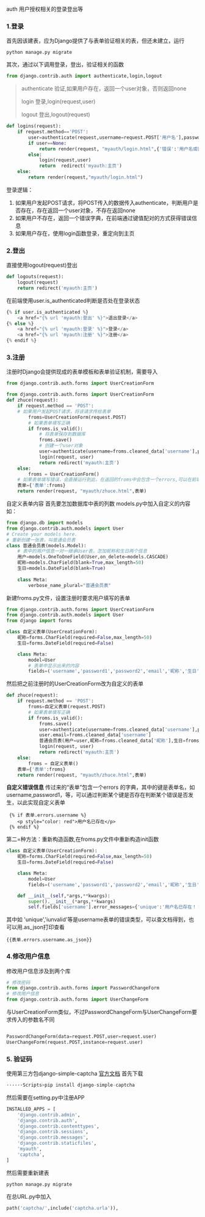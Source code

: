 auth 用户授权相关的登录登出等

### 1.登录

首先因该建表，应为Django提供了与表单验证相关的表，但还未建立，运行
```
python manage.py migrate
```
其次，通过以下调用登录，登出，验证相关的函数
```python
from django.contrib.auth import authenticate,login,logout
```

>authenticate  验证,如果用户存在，返回一个user对象，否则返回none
>
>login 登录,login(request,user)
>
>logout 登出,logout(request)

```python
def logins(request):
    if request.method=='POST':
        user=authenticate(request,username=request.POST['用户名'],password=request.POST['密码'])
        if user==None:
            return render(request, "myauth/login.html",{'错误':'用户名或密码错误'})
        else:
            login(request,user)
            return  redirect('myauth:主页')
    else:
        return render(request,"myauth/login.html")
```
登录逻辑：  
1. 如果用户发起POST请求，将POST传入的数据传入authenticate，判断用户是否存在，存在返回一个user对象，不存在返回none
2. 如果用户不存在，返回一个错误字典，在前端通过键值配对的方式获得错误信息
3. 如果用户存在，使用login函数登录，重定向到主页

### 2.登出
直接使用logout(request)登出
```python
def logouts(request):
    logout(request)
    return redirect('myauth:主页')
```
在前端使用user.is_authenticated判断是否处在登录状态

```python
{% if user.is_authenticated %}
    <a href="{% url 'myauth:登出' %}">退出登录</a>
{% else %}
    <a href="{% url 'myauth:登录' %}">登录</a>
    <a href="{% url 'myauth:注册' %}">注册</a>
{% endif %}
```

### 3.注册
注册时Django会提供现成的表单模板和表单验证机制，需要导入

```python
from django.contrib.auth.forms import UserCreationForm
```

```python
from django.contrib.auth.forms import UserCreationForm
def zhuce(request):
    if request.method == 'POST':
    # 如果用户发起POST请求，将该请求传给表单
        froms=UserCreationForm(request.POST)
        # 如果表单填写正确
        if froms.is_valid():
            # 将表单保存到数据库
            froms.save()
            # 创建一个user对象
            user=authenticate(username=froms.cleaned_data['username'],password=froms.cleaned_data['password1'])
            login(request, user)
            return redirect('myauth:主页')
    else:
        froms = UserCreationForm()
    # 如果表单填写错误，会直接运行到此，在返回的froms中会包含一个errors,可以在前端捕获
    表单={'表单':froms}
    return render(request, "myauth/zhuce.html",表单)
```
自定义表单内容
首先要怎加数据库中表的列数
models.py中加入自定义的内容如：

```python
from django.db import models
from django.contrib.auth.models import User
# Create your models here.
# 重新创建一张表，叫普通会员表
class 普通会员表(models.Model):
    # 表中的用户信息一对一继承User表，怎加昵称和生日两个信息
    用户=models.OneToOneField(User,on_delete=models.CASCADE)
    昵称=models.CharField(blank=True,max_length=50)
    生日=models.DateField(blank=True)
    
    class Meta:
        verbose_name_plural="普通会员表"
```
新建froms.py文件，设置注册时要求用户填写的表单
```python
from django.contrib.auth.forms import UserCreationForm
from django.contrib.auth.models import User
from django import forms

class 自定义表单(UserCreationForm):
    昵称=forms.CharField(required=False,max_length=50)
    生日=forms.DateField(required=False)

    class Meta:
        model=User
        # 表单中显示出来的内容
        fields=('username','password1','password2','email','昵称','生日')
```
然后把之前注册时的UserCreationForm改为自定义的表单
```python
def zhuce(request):
    if request.method == 'POST':
        froms=自定义表单(request.POST)
        # 如果表单填写正确
        if froms.is_valid():
            froms.save()
            user=authenticate(username=froms.cleaned_data['username'],password=froms.cleaned_data['password1'])
            user.email=froms.cleaned_data['username']
            普通会员表(用户=user,昵称=froms.cleaned_data['昵称'],生日=froms.cleaned_data['生日']).save()
            login(request, user)
            return redirect('myauth:主页')
    else:
        froms = 自定义表单()
    表单={'表单':froms}
    return render(request, "myauth/zhuce.html",表单)
```
**自定义错误信息**
传过来的“表单”包含一个errors 的字典，其中的键是表单名，如username,password1，等，可以通过判断某个键是否存在判断某个错误是否发生，以此实现自定义表单
```Django
 {% if 表单.errors.username %}
    <p style="color: red">用户名已存在</p>
 {% endif %}
```
第二=种方法：重新构造函数,在froms.py文件中重新构造init函数
```python
class 自定义表单(UserCreationForm):
    昵称=forms.CharField(required=False,max_length=50)
    生日=forms.DateField(required=False)

    class Meta:
        model=User
        fields=('username','password1','password2','email','昵称','生日')

    def __init__(self,*args,**kwargs):
        super().__init__(*args,**kwargs)
        self.fields['username'].error_messages={'unique':'用户名已存在！！！','invalid':'用户名不合法'}
```
其中如 'unique','iunvalid'等是username表单的错误类型，可以查文档得到，也可以用.as_json打印查看
```Django
{{表单.errors.username.as_json}}
```

### 4.修改用户信息
修改用户信息涉及到两个库
```python
# 修改密码
from django.contrib.auth.forms import PasswordChangeForm
# 修改用户信息
from django.contrib.auth.forms import UserChangeForm
```
与UserCreationForm类似，不过PasswordChangeForm与UserChangeForm要求传入的参数名不同
```python

PasswordChangeForm(data=request.POST,user=request.user)
UserChangeForm(request.POST,instance=request.user)
```
### 5. 验证码
使用第三方包django-simple-captcha
[官方文档](https://django-simple-captcha.readthedocs.io/en/latest/usage.html#adding-to-a-form)
首先下载
```python
······Scripts>pip install django-simple-captcha
```
然后需要在setting.py中注册APP
```python
INSTALLED_APPS = [
    'django.contrib.admin',
    'django.contrib.auth',
    'django.contrib.contenttypes',
    'django.contrib.sessions',
    'django.contrib.messages',
    'django.contrib.staticfiles',
    'myauth',
    'captcha',
]
```
然后需要重新建表
```
python manage.py migrate
```
在总URL.py中加入
```python
path('captcha/',include('captcha.urla')),
```
